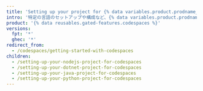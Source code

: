 ```yaml
---
title: 'Setting up your project for {% data variables.product.prodname_codespaces %}'
intro: '特定の言語のセットアップや構成など、{% data variables.product.prodname_codespaces %} の使用方法を学びます。'
product: '{% data reusables.gated-features.codespaces %}'
versions:
  fpt: '*'
  ghec: '*'
redirect_from:
  - /codespaces/getting-started-with-codespaces
children:
  - /setting-up-your-nodejs-project-for-codespaces
  - /setting-up-your-dotnet-project-for-codespaces
  - /setting-up-your-java-project-for-codespaces
  - /setting-up-your-python-project-for-codespaces
---
```


